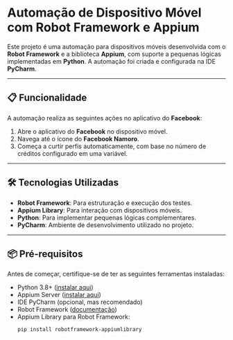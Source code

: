 # Automação de Dispositivo Móvel com Robot Framework e Appium

Este projeto é uma automação para dispositivos móveis desenvolvida com o **Robot Framework** e a biblioteca **Appium**, com suporte a pequenas lógicas implementadas em **Python**. A automação foi criada e configurada na IDE **PyCharm**.

---

## 📋 Funcionalidade

A automação realiza as seguintes ações no aplicativo do **Facebook**:

1. Abre o aplicativo do **Facebook** no dispositivo móvel.
2. Navega até o ícone do **Facebook Namoro**.
3. Começa a curtir perfis automaticamente, com base no número de créditos configurado em uma variável.

---

## 🛠️ Tecnologias Utilizadas

- **Robot Framework**: Para estruturação e execução dos testes.
- **Appium Library**: Para interação com dispositivos móveis.
- **Python**: Para implementar pequenas lógicas complementares.
- **PyCharm**: Ambiente de desenvolvimento utilizado no projeto.

---

## 📦 Pré-requisitos

Antes de começar, certifique-se de ter as seguintes ferramentas instaladas:

- Python 3.8+ ([instalar aqui](https://www.python.org/downloads/))
- Appium Server ([instalar aqui](http://appium.io/))
- IDE PyCharm (opcional, mas recomendado)
- Robot Framework ([documentação](https://robotframework.org/))
- Appium Library para Robot Framework:
  ```bash
  pip install robotframework-appiumlibrary
